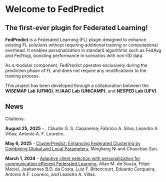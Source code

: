 
# Welcome to FedPredict
## The first-ever plugin for Federated Learning!

**FedPredict** is a Federated Learning (FL) plugin designed to enhance existing FL solutions without requiring additional training or computational overhead.
It enables personalization in standard algorithms such as FedAvg and FedYogi, boosting performance in scenarios with non-IID data.

As a modular component, FedPredict operates exclusively during the prediction phase of FL and does not require any modifications to the training process.

This project has been developed through a collaboration between the **WISEMAP Lab (UFMG)**, **H.IAAC Lab (UNICAMP)**, and **NESPED Lab (UFV)**.

## News

Citations:

**August 25, 2025** - [](https://ieeexplore.ieee.org/document/11096152), Cláudio G. S. Capanema; Fabrício A. Silva; Leandro A. Villas; Antonio A. F. Loureiro.

**May 6, 2025** - [ClusterPredict: Enhancing Federated Clustering by Combining Global and Local Parameters](https://ieeexplore.ieee.org/abstract/document/10936811), Mingliang Ni and Chaochao Sun.

**March 1, 2024** - [Adaptive client selection with personalization for communication efficient Federated Learning](https://www.sciencedirect.com/science/article/abs/pii/S1570870524000738), Allan M. de Souza, Filipe Maciel, Joahannes B.D. da Costa, Luiz F. Bittencourt, Eduardo Cerqueira, Antonio A.F. Loureiro, and Leandro A. Villas.